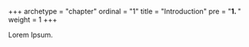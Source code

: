 +++
archetype = "chapter"
ordinal = "1"
title = "Introduction"
pre = "<b>1. </b>"
weight = 1
+++

Lorem Ipsum.
